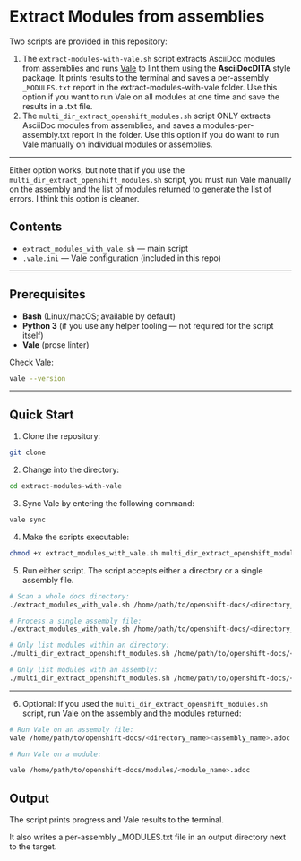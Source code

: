 # Extract Modules from assemblies

Two scripts are provided in this repository:

1. The `extract-modules-with-vale.sh` script extracts AsciiDoc modules from assemblies and runs [Vale](https://vale.sh/) to lint them using the **AsciiDocDITA** style package. It prints results to the terminal and saves a per-assembly `_MODULES.txt` report in the extract-modules-with-vale folder. Use this option if you want to run Vale on all modules at one time and save the results in a .txt file.
2. The `multi_dir_extract_openshift_modules.sh` script ONLY extracts AsciiDoc modules from assemblies, and saves a modules-per-assembly.txt report in the folder. Use this option if you do want to run Vale manually on individual modules or assemblies.
---

Either option works, but note that if you use the `multi_dir_extract_openshift_modules.sh` script, you must run Vale manually on the assembly and the list of modules returned to generate the list of errors. I think this option is cleaner. 

## Contents

- `extract_modules_with_vale.sh` — main script
- `.vale.ini` — Vale configuration (included in this repo)
---

## Prerequisites

- **Bash** (Linux/macOS; available by default)
- **Python 3** (if you use any helper tooling — not required for the script itself)
- **Vale** (prose linter)

Check Vale:

```bash
vale --version
```
---

## Quick Start

1. Clone the repository:

```bash
git clone 
```
2. Change into the directory:

```bash
cd extract-modules-with-vale
```
3. Sync Vale by entering the following command:

 ```bash
vale sync
```

4. Make the scripts executable:
```bash
chmod +x extract_modules_with_vale.sh multi_dir_extract_openshift_modules.sh
```
5. Run either script. The script accepts either a directory or a single assembly file.

```bash
# Scan a whole docs directory:
./extract_modules_with_vale.sh /home/path/to/openshift-docs/<directory_name>

# Process a single assembly file:
./extract_modules_with_vale.sh /home/path/to/openshift-docs/<directory_name>/<assembly_name>.adoc

# Only list modules within an directory:
./multi_dir_extract_openshift_modules.sh /home/path/to/openshift-docs/<directory_name>

# Only list modules with an assembly:
./multi_dir_extract_openshift_modules.sh /home/path/to/openshift-docs/<directory_name>/<assembly_name>.adoc
```
---

6. Optional: If you used the `multi_dir_extract_openshift_modules.sh` script, run Vale on the assembly and the modules returned:
```bash
# Run Vale on an assembly file:
vale /home/path/to/openshift-docs/<directory_name><assembly_name>.adoc

# Run Vale on a module:

vale /home/path/to/openshift-docs/modules/<module_name>.adoc
```

## Output
The script prints progress and Vale results to the terminal.

It also writes a per-assembly _MODULES.txt file in an output directory next to the target.
